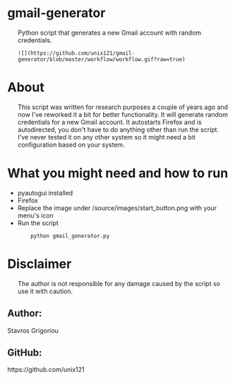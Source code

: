 <h1> gmail-generator </h1>
<ul>
	Python script that generates a new Gmail account with random credentials.

	![](https://github.com/unix121/gmail-generator/blob/master/workflow/workflow.gif?raw=true)
</ul>

<h1>About</h1>
<ul> This script was written for research purposes a couple of years ago and now I've reworked it a bit for better functionality. It will generate random credentials for a new Gmail account. It autostarts Firefox and is autodirected, you don't have to do anything other than run the script. I've never tested it on any other system so it might need a bit configuration based on your system.
</ul>

<h1>What you might need and how to run</h1>
<ul>
	<li> pyautogui installed </li>
	<li> Firefox </li>
	<li> Replace the image under /source/images/start_button.png with your menu's icon</li>
	<li> Run the script 

		python gmail_generator.py	

</li>
</ul>

<h1>Disclaimer </h1>
<ul> The author is not responsible for any damage caused by the script so use it with caution.</ul>

<h2>Author:</h2> Stavros Grigoriou
<h2>GitHub:</h2> https://github.com/unix121
